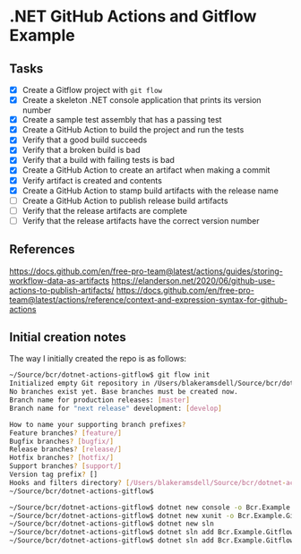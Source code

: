 # .NET GitHub Actions and Gitflow Example

## Tasks

- [X] Create a Gitflow project with `git flow`
- [X] Create a skeleton .NET console application that prints its version number
- [X] Create a sample test assembly that has a passing test
- [X] Create a GitHub Action to build the project and run the tests
- [X] Verify that a good build succeeds
- [X] Verify that a broken build is bad
- [X] Verify that a build with failing tests is bad
- [X] Create a GitHub Action to create an artifact when making a commit
- [X] Verify artifact is created and contents
- [X] Create a GitHub Action to stamp build artifacts with the release name
- [ ] Create a GitHub Action to publish release build artifacts
- [ ] Verify that the release artifacts are complete
- [ ] Verify that the release artifacts have the correct version number

## References

<https://docs.github.com/en/free-pro-team@latest/actions/guides/storing-workflow-data-as-artifacts>
<https://elanderson.net/2020/06/github-use-actions-to-publish-artifacts/>
<https://docs.github.com/en/free-pro-team@latest/actions/reference/context-and-expression-syntax-for-github-actions>

## Initial creation notes

The way I initially created the repo is as follows:

```bash
~/Source/bcr/dotnet-actions-gitflow$ git flow init
Initialized empty Git repository in /Users/blakeramsdell/Source/bcr/dotnet-actions-gitflow/.git/
No branches exist yet. Base branches must be created now.
Branch name for production releases: [master]
Branch name for "next release" development: [develop]

How to name your supporting branch prefixes?
Feature branches? [feature/]
Bugfix branches? [bugfix/]
Release branches? [release/]
Hotfix branches? [hotfix/]
Support branches? [support/]
Version tag prefix? []
Hooks and filters directory? [/Users/blakeramsdell/Source/bcr/dotnet-actions-gitflow/.git/hooks]
~/Source/bcr/dotnet-actions-gitflow$
```

```bash
~/Source/bcr/dotnet-actions-gitflow$ dotnet new console -o Bcr.Example.Gitflow
~/Source/bcr/dotnet-actions-gitflow$ dotnet new xunit -o Bcr.Example.Gitflow.Test
~/Source/bcr/dotnet-actions-gitflow$ dotnet new sln
~/Source/bcr/dotnet-actions-gitflow$ dotnet sln add Bcr.Example.Gitflow
~/Source/bcr/dotnet-actions-gitflow$ dotnet sln add Bcr.Example.Gitflow.Test
```
